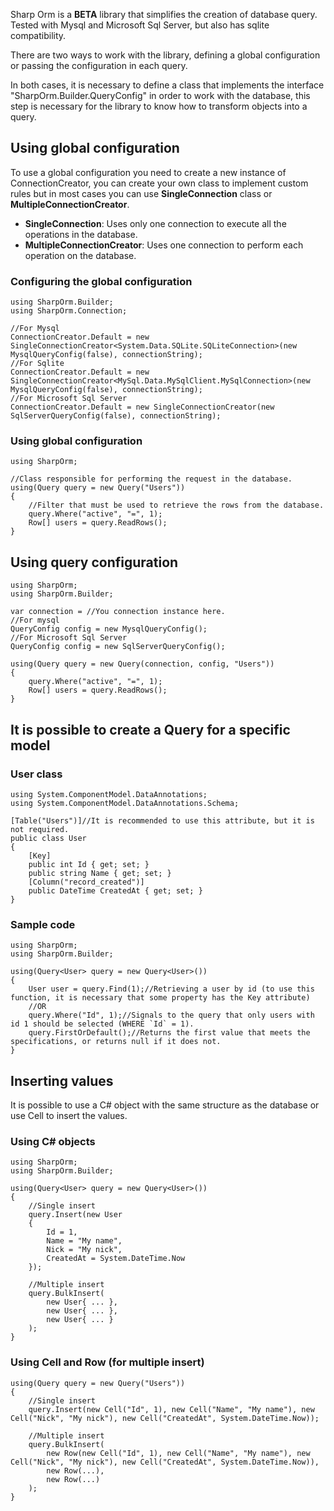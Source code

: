 Sharp Orm is a **BETA** library that simplifies the creation of database query. Tested with Mysql and Microsoft Sql Server, but also has sqlite compatibility.

There are two ways to work with the library, defining a global configuration or passing the configuration in each query.

In both cases, it is necessary to define a class that implements the interface "SharpOrm.Builder.QueryConfig" in order to work with the database, this step is necessary for the library to know how to transform objects into a query.

## Using global configuration

To use a global configuration you need to create a new instance of ConnectionCreator, you can create your own class to implement custom rules but in most cases you can use **SingleConnection** class or **MultipleConnectionCreator**.

* **SingleConnection**: Uses only one connection to execute all the operations in the database.
* **MultipleConnectionCreator**: Uses one connection to perform each operation on the database.

### Configuring the global configuration
```CSharp
using SharpOrm.Builder;
using SharpOrm.Connection;

//For Mysql
ConnectionCreator.Default = new SingleConnectionCreator<System.Data.SQLite.SQLiteConnection>(new MysqlQueryConfig(false), connectionString);
//For Sqlite
ConnectionCreator.Default = new SingleConnectionCreator<MySql.Data.MySqlClient.MySqlConnection>(new MysqlQueryConfig(false), connectionString);
//For Microsoft Sql Server
ConnectionCreator.Default = new SingleConnectionCreator(new SqlServerQueryConfig(false), connectionString);
```

### Using global configuration
```CSharp
using SharpOrm;

//Class responsible for performing the request in the database.
using(Query query = new Query("Users"))
{
    //Filter that must be used to retrieve the rows from the database.
    query.Where("active", "=", 1);
    Row[] users = query.ReadRows();
}
```

## Using query configuration

```CSharp
using SharpOrm;
using SharpOrm.Builder;

var connection = //You connection instance here.
//For mysql
QueryConfig config = new MysqlQueryConfig();
//For Microsoft Sql Server
QueryConfig config = new SqlServerQueryConfig();

using(Query query = new Query(connection, config, "Users"))
{
    query.Where("active", "=", 1);
    Row[] users = query.ReadRows();
}
```

## It is possible to create a Query for a specific model
### User class
```CSharp
using System.ComponentModel.DataAnnotations;
using System.ComponentModel.DataAnnotations.Schema;

[Table("Users")]//It is recommended to use this attribute, but it is not required.
public class User
{
    [Key]
    public int Id { get; set; }
    public string Name { get; set; }
    [Column("record_created")]
    public DateTime CreatedAt { get; set; }
}
```
### Sample code

```CSharp
using SharpOrm;
using SharpOrm.Builder;

using(Query<User> query = new Query<User>())
{
    User user = query.Find(1);//Retrieving a user by id (to use this function, it is necessary that some property has the Key attribute)
    //OR
    query.Where("Id", 1);//Signals to the query that only users with id 1 should be selected (WHERE `Id` = 1).
    query.FirstOrDefault();//Returns the first value that meets the specifications, or returns null if it does not.
}
```

## Inserting values

It is possible to use a C# object with the same structure as the database or use Cell to insert the values.

### Using C# objects

```CSharp
using SharpOrm;
using SharpOrm.Builder;

using(Query<User> query = new Query<User>())
{
    //Single insert
    query.Insert(new User
    {
        Id = 1,
        Name = "My name",
        Nick = "My nick",
        CreatedAt = System.DateTime.Now
    });

    //Multiple insert
    query.BulkInsert(
        new User{ ... },
        new User{ ... },
        new User{ ... }
    );
}
```

### Using Cell and Row (for multiple insert)

```CSharp
using(Query query = new Query("Users"))
{
    //Single insert
    query.Insert(new Cell("Id", 1), new Cell("Name", "My name"), new Cell("Nick", "My nick"), new Cell("CreatedAt", System.DateTime.Now));

    //Multiple insert
    query.BulkInsert(
        new Row(new Cell("Id", 1), new Cell("Name", "My name"), new Cell("Nick", "My nick"), new Cell("CreatedAt", System.DateTime.Now)),
        new Row(...),
        new Row(...)
    );
}
```